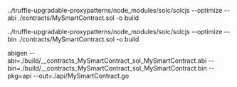 
../truffle-upgradable-proxypatterns/node_modules/solc/solcjs --optimize --abi ./contracts/MySmartContract.sol -o build

../truffle-upgradable-proxypatterns/node_modules/solc/solcjs --optimize --bin ./contracts/MySmartContract.sol -o build

abigen --abi=./build/__contracts_MySmartContract_sol_MySmartContract.abi --bin=./build/__contracts_MySmartContract_sol_MySmartContract.bin --pkg=api --out=./api/MySmartContract.go
